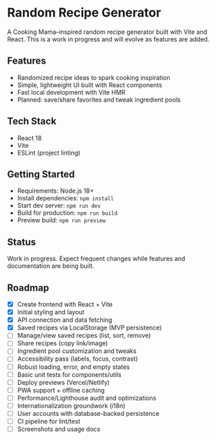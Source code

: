 # Random Recipe Generator

A Cooking Mama–inspired random recipe generator built with Vite and React. This is a work in progress and will evolve as features are added.

## Features

- Randomized recipe ideas to spark cooking inspiration
- Simple, lightweight UI built with React components
- Fast local development with Vite HMR
- Planned: save/share favorites and tweak ingredient pools

## Tech Stack

- React 18
- Vite
- ESLint (project linting)

## Getting Started

- Requirements: Node.js 18+
- Install dependencies: `npm install`
- Start dev server: `npm run dev`
- Build for production: `npm run build`
- Preview build: `npm run preview`

## Status

Work in progress. Expect frequent changes while features and documentation are being built.

## Roadmap

- [x] Create frontend with React + Vite
- [x] Initial styling and layout
- [x] API connection and data fetching
- [x] Saved recipes via LocalStorage (MVP persistence)
- [ ] Manage/view saved recipes (list, sort, remove)
- [ ] Share recipes (copy link/image)
- [ ] Ingredient pool customization and tweaks
- [ ] Accessibility pass (labels, focus, contrast)
- [ ] Robust loading, error, and empty states
- [ ] Basic unit tests for components/utils
- [ ] Deploy previews (Vercel/Netlify)
- [ ] PWA support + offline caching
- [ ] Performance/Lighthouse audit and optimizations
- [ ] Internationalization groundwork (i18n)
- [ ] User accounts with database-backed persistence
- [ ] CI pipeline for lint/test
- [ ] Screenshots and usage docs
